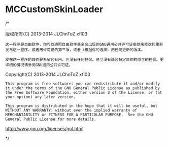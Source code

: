MCCustomSkinLoader
==================
/*

版权所有(C) 2013-2014 JLChnToZ xfl03

    这一程序是自由软件，你可以遵照自由软件基金会出版的GNU通用公共许可证条款来修改和重新发布这一程序。或者用许可证的第三版，或者（根据你的选择）用任何更新的版本。
    
    发布这一程序的目的是希望它有用，但没有任何担保。甚至没有适合特定目的的隐含的担保。更详细的情况请参阅GNU通用公共许可证。


Copyright(C) 2013-2014 JLChnToZ xfl03

    This program is free software: you can redistribute it and/or modify it under the terms of the GNU General Public License as published by the Free Software Foundation, either version 3 of the License, or (at your option) any later version.
    
    This program is distributed in the hope that it will be useful, but WITHOUT ANY WARRANTY; without even the implied warranty of MERCHANTABILITY or FITNESS FOR A PARTICULAR PURPOSE.  See the GNU General Public License for more details.
    
    
http://www.gnu.org/licenses/gpl.html

*/
